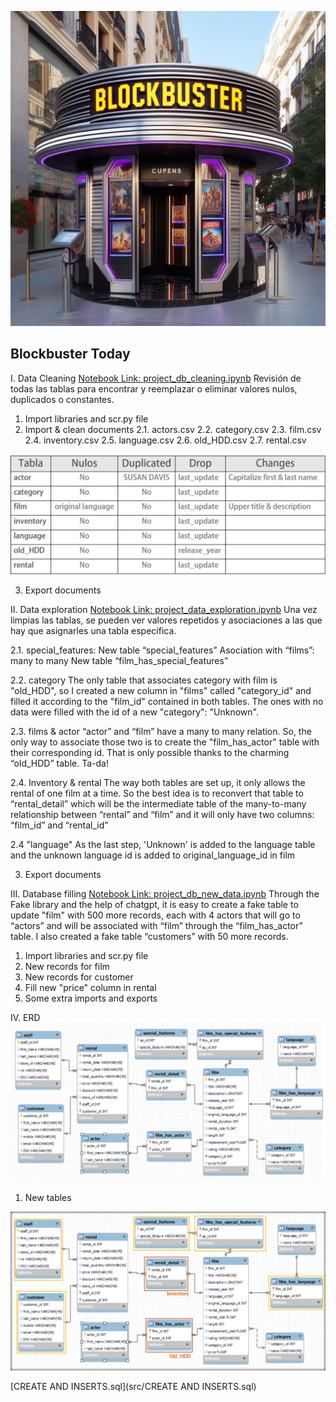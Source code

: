 ![Portada](img/portada.png)

## Blockbuster Today

I. Data Cleaning
[Notebook Link: project_db_cleaning.ipynb](src/project_db_cleaning.ipynb)
Revisión de todas las tablas para encontrar y reemplazar o eliminar valores nulos, duplicados o constantes.

1. Import libraries and scr.py file
2. Import & clean documents
   2.1. actors.csv
   2.2. category.csv
   2.3. film.csv
   2.4. inventory.csv
   2.5. language.csv
   2.6. old_HDD.csv
   2.7. rental.csv

![Resumen Limpieza](img/resume_cleaning_table.png)

3. Export documents

II. Data exploration
[Notebook Link: project_data_exploration.ipynb](src/project_data_exploration.ipynb)
Una vez limpias las tablas, se pueden ver valores repetidos y asociaciones a las que hay que asignarles una tabla específica.

2.1. special_features:
   New table “special_features”
   Asociation with “films”: many to many
   New table “film_has_special_features”

2.2. category
   The only table that associates category with film is "old_HDD", so I created a new column in "films" called "category_id" and filled it according to the "film_id" contained in both tables. 
   The ones with no data were filled with the id of a new "category": "Unknown".

2.3. films & actor
   “actor” and “film” have a many to many relation. So, the only way to associate those two is to create the "film_has_actor" table with their corresponding id. That is only possible thanks to the charming “old_HDD” table. Ta-da!

2.4. Inventory & rental
   The way both tables are set up, it only allows the rental of one film at a time. So the best idea is to reconvert that table to “rental_detail” which will be the intermediate table of the many-to-many relationship between “rental” and “film” and it will only have two columns: “film_id” and “rental_id”

2.4 "language"
   As the last step, 'Unknown' is added to the language table and the unknown language id is added to original_language_id in film

3. Export documents

III. Database filling
[Notebook Link: project_db_new_data.ipynb](src/project_db_new_data.ipynb)
Through the Fake library and the help of chatgpt, it is easy to create a fake table to update "film" with 500 more records, each with 4 actors that will go to “actors” and will be associated with “film” through the “film_has_actor” table.
I also created a fake table “customers” with 50 more records.

1. Import libraries and scr.py file
2. New records for film
3. New records for customer
4. Fill new "price" column in rental
5. Some extra imports and exports

IV. ERD
![Diagrama Entidad-Relación](img/ERD.png)

1. New tables

![New Tables](img/new_tables_ERD.png)

[CREATE AND INSERTS.sql](src/CREATE AND INSERTS.sql)

